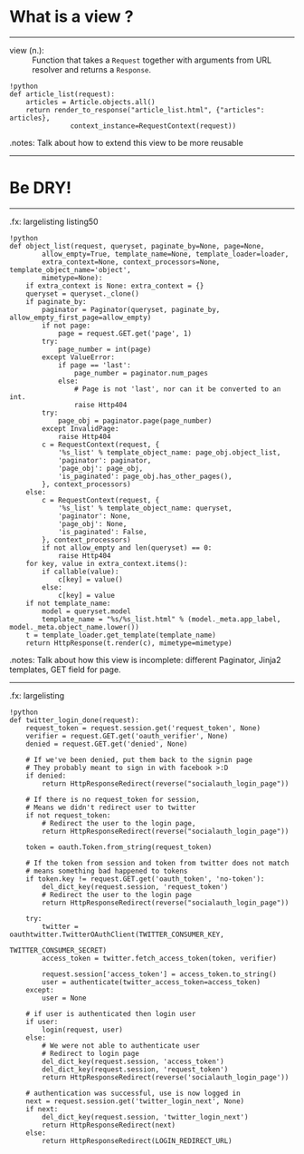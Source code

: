 # What is a view ?

----

<dl class="view-definition">
<dt>view (n.):</dt>
<dd>
Function that takes a <code>Request</code> together with 
arguments from URL resolver and returns a <code>Response</code>.
</dd>
</dl>


    !python
    def article_list(request):
        articles = Article.objects.all()
        return render_to_response("article_list.html", {"articles": articles}, 
                   context_instance=RequestContext(request))

.notes: Talk about how to extend this view to be more reusable

----

# Be DRY!

----

.fx: largelisting listing50 

    !python
    def object_list(request, queryset, paginate_by=None, page=None,
            allow_empty=True, template_name=None, template_loader=loader,
            extra_context=None, context_processors=None, template_object_name='object',
            mimetype=None):
        if extra_context is None: extra_context = {}
        queryset = queryset._clone()
        if paginate_by:
            paginator = Paginator(queryset, paginate_by, allow_empty_first_page=allow_empty)
            if not page:
                page = request.GET.get('page', 1)
            try:
                page_number = int(page)
            except ValueError:
                if page == 'last':
                    page_number = paginator.num_pages
                else:
                    # Page is not 'last', nor can it be converted to an int.
                    raise Http404
            try:
                page_obj = paginator.page(page_number)
            except InvalidPage:
                raise Http404
            c = RequestContext(request, {
                '%s_list' % template_object_name: page_obj.object_list,
                'paginator': paginator,
                'page_obj': page_obj,
                'is_paginated': page_obj.has_other_pages(),
            }, context_processors)
        else:
            c = RequestContext(request, {
                '%s_list' % template_object_name: queryset,
                'paginator': None,
                'page_obj': None,
                'is_paginated': False,
            }, context_processors)
            if not allow_empty and len(queryset) == 0:
                raise Http404
        for key, value in extra_context.items():
            if callable(value):
                c[key] = value()
            else:
                c[key] = value
        if not template_name:
            model = queryset.model
            template_name = "%s/%s_list.html" % (model._meta.app_label, model._meta.object_name.lower())
        t = template_loader.get_template(template_name)
        return HttpResponse(t.render(c), mimetype=mimetype)

.notes: Talk about how this view is incomplete: different Paginator, Jinja2 templates, GET field for page.

----

.fx: largelisting

    !python
    def twitter_login_done(request):
        request_token = request.session.get('request_token', None)
        verifier = request.GET.get('oauth_verifier', None)
        denied = request.GET.get('denied', None)
        
        # If we've been denied, put them back to the signin page
        # They probably meant to sign in with facebook >:D
        if denied:
            return HttpResponseRedirect(reverse("socialauth_login_page"))
    
        # If there is no request_token for session,
        # Means we didn't redirect user to twitter
        if not request_token:
            # Redirect the user to the login page,
            return HttpResponseRedirect(reverse("socialauth_login_page"))

        token = oauth.Token.from_string(request_token)
    
        # If the token from session and token from twitter does not match
        # means something bad happened to tokens
        if token.key != request.GET.get('oauth_token', 'no-token'):
            del_dict_key(request.session, 'request_token')
            # Redirect the user to the login page
            return HttpResponseRedirect(reverse("socialauth_login_page"))
    
        try:
            twitter = oauthtwitter.TwitterOAuthClient(TWITTER_CONSUMER_KEY, 
                                                      TWITTER_CONSUMER_SECRET)
            access_token = twitter.fetch_access_token(token, verifier)
    
            request.session['access_token'] = access_token.to_string()
            user = authenticate(twitter_access_token=access_token)
        except:
            user = None
      
        # if user is authenticated then login user
        if user:
            login(request, user)
        else:
            # We were not able to authenticate user
            # Redirect to login page
            del_dict_key(request.session, 'access_token')
            del_dict_key(request.session, 'request_token')
            return HttpResponseRedirect(reverse('socialauth_login_page'))
    
        # authentication was successful, use is now logged in
        next = request.session.get('twitter_login_next', None)
        if next:
            del_dict_key(request.session, 'twitter_login_next')
            return HttpResponseRedirect(next)
        else:
            return HttpResponseRedirect(LOGIN_REDIRECT_URL)

